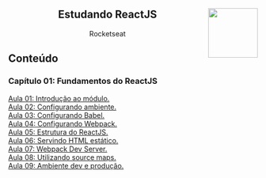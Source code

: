 <div align="center">
<a href="https://github.com/monicaquintal" target="_blank"><img align="right" height="100" src="https://cdn.jsdelivr.net/gh/devicons/devicon/icons/react/react-original.svg" /></a>
<h2>Estudando ReactJS</h2>
<p>Rocketseat</p>
</div>

<div id="conteudo" align="justify">

## Conteúdo

### Capítulo 01: Fundamentos do ReactJS
<a href="./aulas/aula01.md">Aula 01: Introdução ao módulo.</a><br>
<a href="./aulas/aula02.md">Aula 02: Configurando ambiente.</a><br>
<a href="./aulas/aula03.md">Aula 03: Configurando Babel.</a><br>
<a href="./aulas/aula04.md">Aula 04: Configurando Webpack.</a><br>
<a href="./aulas/aula05.md">Aula 05: Estrutura do ReactJS.</a><br>
<a href="./aulas/aula06.md">Aula 06: Servindo HTML estático.</a><br>
<a href="./aulas/aula07.md">Aula 07: Webpack Dev Server.</a><br>
<a href="./aulas/aula08.md">Aula 08: Utilizando source maps.</a><br>
<a href="./aulas/aula09.md">Aula 09: Ambiente dev e produção.</a><br>